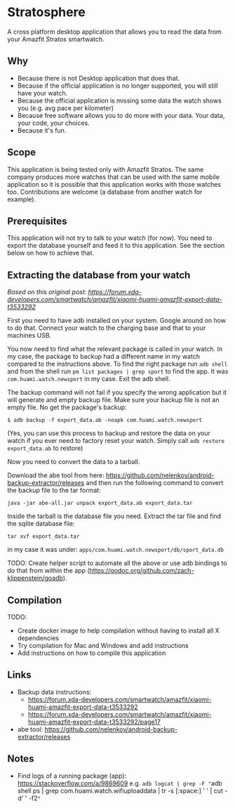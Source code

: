 # Stratosphere

A cross platform desktop application that allows you to read the data from your Amazfit Stratos smartwatch.

## Why

- Because there is not Desktop application that does that.
- Because if the official application is no longer supported, you will still have your watch.
- Because the official application is missing some data the watch shows you (e.g. avg pace per kilometer)
- Because free software allows you to do more with your data. Your data, your code, your choices.
- Because it's fun.

## Scope

This application is being tested only with Amazfit Stratos. The same company produces more watches that can be used with the same mobile application so it is possible that this application works with those watches too. Contributions are welcome (a database from another watch for example).

## Prerequisites

This application will not try to talk to your watch (for now). You need to export the database yourself and feed it to this application. See the section below on how to achieve that.

## Extracting the database from your watch

_Based on this original post: https://forum.xda-developers.com/smartwatch/amazfit/xiaomi-huami-amazfit-export-data-t3533292_

First you need to have adb installed on your system. Google around on how to do that. Connect your watch to the charging base and that to your machines USB.

You now need to find what the relevant package is called in your watch. In my case, the package to backup had a different name in my watch compared to the instructions above. To find the right package run `adb shell` and from the shell run `pm list packages | grep sport` to find the app. It was `com.huami.watch.newsport` in my case. Exit the adb shell.

The backup command will not fail if you specify the wrong application but it will generate and empty backup file. Make sure your backup file is not an empty file. No get the package's backup:


```
$ adb backup -f export_data.ab -noapk com.huami.watch.newsport
```

(Yes, you can use this process to backup and restore the data on your watch if you ever need to factory reset your watch.  Simply call `adb restore export_data.ab` to restore)

Now you need to convert the data to a tarball.

Download the abe tool from here: https://github.com/nelenkov/android-backup-extractor/releases
and then run the following command to convert the backup file to the tar format:

```
java -jar abe-all.jar unpack export_data.ab export_data.tar
```

Inside the tarball is the database file you need.  Extract the tar file and find the sqlite database file:

```
tar xvf export_data.tar
```

in my case it was under: `apps/com.huami.watch.newsport/db/sport_data.db`

TODO: Create helper script to automate all the above or use adb bindings to do that from within the app (https://godoc.org/github.com/zach-klippenstein/goadb).

## Compilation

TODO:

- Create docker image to help compilation without having to install all X dependencies
- Try compilation for Mac and Windows and add instructions
- Add instructions on how to compile this application

## Links

- Backup data instructions:
  - https://forum.xda-developers.com/smartwatch/amazfit/xiaomi-huami-amazfit-export-data-t3533292
  - https://forum.xda-developers.com/smartwatch/amazfit/xiaomi-huami-amazfit-export-data-t3533292/page17
- abe tool: https://github.com/nelenkov/android-backup-extractor/releases

## Notes

- Find logs of a running package (app): https://stackoverflow.com/a/9869609
  e.g. `adb logcat | grep -F "`adb shell ps | grep com.huami.watch.wifiuploaddata  | tr -s [:space:] ' ' | cut -d' ' -f2`"`
